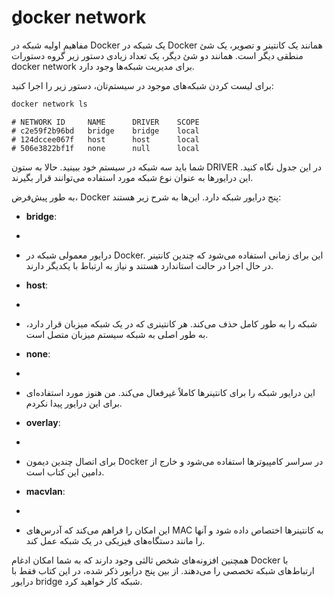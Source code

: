 # ِdocker network

مفاهیم اولیه شبکه در Docker
یک شبکه در Docker همانند یک کانتینر و تصویر، یک شئ منطقی دیگر است. همانند دو شئ دیگر، یک تعداد زیادی دستور زیر گروه دستورات docker network برای مدیریت شبکه‌ها وجود دارد.

برای لیست کردن شبکه‌های موجود در سیستم‌تان، دستور زیر را اجرا کنید:

```bash
docker network ls
```

```
# NETWORK ID     NAME      DRIVER    SCOPE
# c2e59f2b96bd   bridge    bridge    local
# 124dccee067f   host      host      local
# 506e3822bf1f   none      null      local
```

شما باید سه شبکه در سیستم خود ببینید. حالا به ستون DRIVER در این جدول نگاه کنید. این درایورها به عنوان نوع شبکه مورد استفاده می‌توانند قرار بگیرند.

به طور پیش‌فرض، Docker پنج درایور شبکه دارد. این‌ها به شرح زیر هستند:

- **bridge**:
-
-   درایور معمولی شبکه در Docker. این برای زمانی استفاده می‌شود که چندین کانتینر در حال اجرا در حالت استاندارد هستند و نیاز به ارتباط با یکدیگر دارند.
  
- **host**:
-
- شبکه را به طور کامل حذف می‌کند. هر کانتینری که در یک شبکه میزبان قرار دارد، به طور اصلی به شبکه سیستم میزبان متصل است.

- **none**:
-
- این درایور شبکه را برای کانتینرها کاملاً غیرفعال می‌کند. من هنوز مورد استفاده‌ای برای این درایور پیدا نکردم.

- **overlay**:
-
-   برای اتصال چندین دیمون Docker در سراسر کامپیوترها استفاده می‌شود و خارج از دامین این کتاب است.

- **macvlan**:
-
- این امکان را فراهم می‌کند که آدرس‌های MAC به کانتینرها اختصاص داده شود و آنها را مانند دستگاه‌های فیزیکی در یک شبکه عمل کند.

همچنین افزونه‌های شخص ثالثی وجود دارند که به شما امکان ادغام Docker با ارتباط‌های شبکه تخصصی را می‌دهند. از بین پنج درایور ذکر شده، در این کتاب فقط با درایور bridge شبکه کار خواهید کرد.
